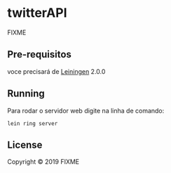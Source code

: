 # twitterAPI

FIXME

## Pre-requisitos

voce precisará de [Leiningen][] 2.0.0

[leiningen]: https://github.com/technomancy/leiningen

## Running

Para rodar o servidor web digite na linha de comando:

    lein ring server

## License

Copyright © 2019 FIXME
